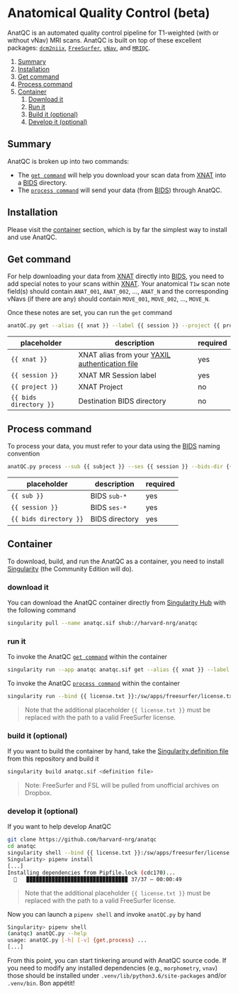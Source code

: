 # Anatomical Quality Control (beta)
AnatQC is an automated quality control pipeline for T1-weighted (with or without vNav) MRI 
scans. AnatQC is built on top of these excellent packages: [`dcm2niix`](https://github.com/rordenlab/dcm2niix), 
[`FreeSurfer`](https://surfer.nmr.mgh.harvard.edu/), [`vNav`](https://github.com/mharms/parse_vNav_Motion), 
and [`MRIQC`](https://mriqc.readthedocs.io/en/stable/).

1. [Summary](#summary)
2. [Installation](#installation)
3. [Get command](#get-command)
4. [Process command](#process-command)
5. [Container](#container)
   1. [Download it](#download-it)
   2. [Run it](#run-it)
   3. [Build it (optional)](#build-it-optional)
   4. [Develop it (optional)](#develop-it-optional)

## Summary
AnatQC is  broken up into two commands:

* The [`get command`](#get-command) will help you download your scan data from [XNAT](https://www.xnat.org/) into a 
  [BIDS](https://bids.neuroimaging.io/) directory.
* The [`process command`](#process-command) will send your data (from [BIDS](https://bids.neuroimaging.io/)) through AnatQC.

## Installation
Please visit the [container](#container) section, which is by far the simplest way to install 
and use AnatQC.

## Get command
For help downloading your data from [XNAT](https://www.xnat.org/) directly into 
[BIDS](https://bids.neuroimaging.io/), you need to add special notes to your scans 
within [XNAT](https://www.xnat.org/). Your anatomical `T1w` scan note field(s)
should contain `ANAT_001`, `ANAT_002`, ..., `ANAT_N` and the corresponding vNavs 
(if there are any) should contain `MOVE_001`, `MOVE_002`, ..., `MOVE_N`. 

Once these notes are set, you can run the `get` command

```bash
anatQC.py get --alias {{ xnat }} --label {{ session }} --project {{ project }} --bids-dir {{ bids directory }}
```

| placeholder            | description                | required |
|------------------------|--------------------------------------------------------------------------------------------------------|----------|
| `{{ xnat }}`           | XNAT alias from your [YAXIL authentication file](https://yaxil.readthedocs.io/en/latest/xnat_auth.html) |  yes     |
| `{{ session }}`        | XNAT MR Session label      |  yes     |
| `{{ project }}`        | XNAT Project               |  no      |
| `{{ bids directory }}` | Destination BIDS directory |  no      |

## Process command
To process your data, you must refer to your data using the [BIDS](https://bids.neuroimaging.io/) naming convention

```bash
anatQC.py process --sub {{ subject }} --ses {{ session }} --bids-dir {{ bids directory }}
```

| placeholder             | description    | required |
|-------------------------|----------------|----------|
| `{{ sub }}`             | BIDS `sub-*`   |  yes     |
| `{{ session }}`         | BIDS `ses-*`   |  yes     |
| `{{ bids directory }}`  | BIDS directory |  yes     |

## Container
To download, build, and run the AnatQC as a container, you need to install 
[Singularity](https://sylabs.io/singularity/) (the Community Edition will do).

### download it
You can download the AnatQC container directly from
[Singularity Hub](https://singularity-hub.org/collections/5018)
with the following command

```bash
singularity pull --name anatqc.sif shub://harvard-nrg/anatqc
```

### run it
To invoke the AnatQC [`get command`](#get-command) within the container

```bash
singularity run --app anatqc anatqc.sif get --alias {{ xnat }} --label {{ label }} --project {{ project }} --bids-dir {{ bids directory }}
```

To invoke the AnatQC [`process command`](#process-command) within the container

```bash
singularity run --bind {{ license.txt }}:/sw/apps/freesurfer/license.txt --app anatqc anatqc.sif process --sub {{ sub }} --ses {{ ses }} --bids-dir {{ bids directory }} --rate-limit 1 --submit
```

> Note that the additional placeholder `{{ license.txt }}` must be replaced with
> the path to a valid FreeSurfer license.

### build it (optional)
If you want to build the container by hand, take the
[Singularity definition file](https://github.com/harvard-nrg/anatqc/blob/main/Singularity) 
from this repository and build it

```bash
singularity build anatqc.sif <definition file>
```

> Note: FreeSurfer and FSL will be pulled from unofficial archives on Dropbox.

### develop it (optional)
If you want to help develop AnatQC

```bash
git clone https://github.com/harvard-nrg/anatqc
cd anatqc
singularity shell --bind {{ license.txt }}:/sw/apps/freesurfer/license.txt --app anatqc anatqc.sif
Singularity> pipenv install
[...]
Installing dependencies from Pipfile.lock (cdc170)...
  🐍   ▉▉▉▉▉▉▉▉▉▉▉▉▉▉▉▉▉▉▉▉▉▉▉▉▉▉▉▉▉▉▉▉ 37/37 — 00:00:49
```

> Note that the additional placeholder `{{ license.txt }}` must be replaced with
> the path to a valid FreeSurfer license.

Now you can launch a `pipenv shell` and invoke `anatQC.py` by hand

```bash
Singularity> pipenv shell
(anatqc) anatQC.py --help
usage: anatQC.py [-h] [-v] {get,process} ...
[...]
```

From this point, you can start tinkering around with AnatQC source code. If you 
need to modify any installed dependencies (e.g., `morphometry`, `vnav`) those 
should be installed under `.venv/lib/python3.6/site-packages` and/or `.venv/bin`.
Bon appétit!

